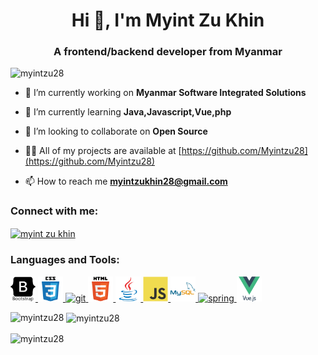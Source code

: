 
<h1 align="center">Hi 👋, I'm Myint Zu Khin</h1>
<h3 align="center">A frontend/backend developer from Myanmar</h3>

<p align="left"> <img src="https://komarev.com/ghpvc/?username=myintzu28&label=Profile%20views&color=0e75b6&style=flat" alt="myintzu28" /> </p>

- 🔭 I’m currently working on **Myanmar Software Integrated Solutions**

- 🌱 I’m currently learning **Java,Javascript,Vue,php**

- 👯 I’m looking to collaborate on **Open Source**

- 👨‍💻 All of my projects are available at [https://github.com/Myintzu28](https://github.com/Myintzu28)

- 📫 How to reach me **myintzukhin28@gmail.com**

<h3 align="left">Connect with me:</h3>
<p align="left">
<a href="https://fb.com/myint zu khin" target="blank"><img align="center" src="https://raw.githubusercontent.com/rahuldkjain/github-profile-readme-generator/master/src/images/icons/Social/facebook.svg" alt="myint zu khin" height="30" width="40" /></a>
</p>

<h3 align="left">Languages and Tools:</h3>
<p align="left"> <a href="https://getbootstrap.com" target="_blank" rel="noreferrer"> <img src="https://raw.githubusercontent.com/devicons/devicon/master/icons/bootstrap/bootstrap-plain-wordmark.svg" alt="bootstrap" width="40" height="40"/> </a> <a href="https://www.w3schools.com/css/" target="_blank" rel="noreferrer"> <img src="https://raw.githubusercontent.com/devicons/devicon/master/icons/css3/css3-original-wordmark.svg" alt="css3" width="40" height="40"/> </a> <a href="https://git-scm.com/" target="_blank" rel="noreferrer"> <img src="https://www.vectorlogo.zone/logos/git-scm/git-scm-icon.svg" alt="git" width="40" height="40"/> </a> <a href="https://www.w3.org/html/" target="_blank" rel="noreferrer"> <img src="https://raw.githubusercontent.com/devicons/devicon/master/icons/html5/html5-original-wordmark.svg" alt="html5" width="40" height="40"/> </a> <a href="https://www.java.com" target="_blank" rel="noreferrer"> <img src="https://raw.githubusercontent.com/devicons/devicon/master/icons/java/java-original.svg" alt="java" width="40" height="40"/> </a> <a href="https://developer.mozilla.org/en-US/docs/Web/JavaScript" target="_blank" rel="noreferrer"> <img src="https://raw.githubusercontent.com/devicons/devicon/master/icons/javascript/javascript-original.svg" alt="javascript" width="40" height="40"/> </a> <a href="https://www.mysql.com/" target="_blank" rel="noreferrer"> <img src="https://raw.githubusercontent.com/devicons/devicon/master/icons/mysql/mysql-original-wordmark.svg" alt="mysql" width="40" height="40"/> </a> <a href="https://spring.io/" target="_blank" rel="noreferrer"> <img src="https://www.vectorlogo.zone/logos/springio/springio-icon.svg" alt="spring" width="40" height="40"/> </a> <a href="https://vuejs.org/" target="_blank" rel="noreferrer"> <img src="https://raw.githubusercontent.com/devicons/devicon/master/icons/vuejs/vuejs-original-wordmark.svg" alt="vuejs" width="40" height="40"/> </a> </p>

<p><img align="left" src="https://github-readme-stats.vercel.app/api/top-langs?username=myintzu28&show_icons=true&locale=en&layout=compact" alt="myintzu28" /></p>

<p>&nbsp;<img align="center" src="https://github-readme-stats.vercel.app/api?username=myintzu28&show_icons=true&locale=en" alt="myintzu28" /></p>

<p><img align="center" src="https://github-readme-streak-stats.herokuapp.com/?user=myintzu28&" alt="myintzu28" /></p>
